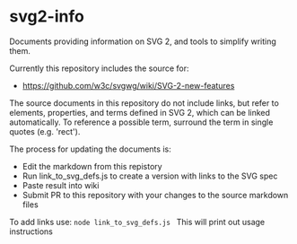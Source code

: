 # svg2-info
Documents providing information on SVG 2, and tools to simplify writing them.

Currently this repository includes the source for:
* https://github.com/w3c/svgwg/wiki/SVG-2-new-features

The source documents in this repository do not include links, but refer to elements, properties, and terms defined in SVG 2, which can be linked automatically.
To reference a possible term, surround the term in single quotes (e.g. 'rect').

The process for updating the documents is:
* Edit the markdown from this repistory
* Run link_to_svg_defs.js to create a version with links to the SVG spec
* Paste result into wiki
* Submit PR to this repository with your changes to the source markdown files

To add links use:
```node link_to_svg_defs.js ```
This will print out usage instructions


